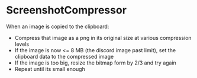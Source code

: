 # ScreenshotCompressor
When an image is copied to the clipboard:
* Compress that image as a png in its original size at various compression levels
* If the image is now <= 8 MB (the discord image past limit), set the clipboard data to the compressed image
* If the image is too big, resize the bitmap form by 2/3 and try again
* Repeat until its small enough
